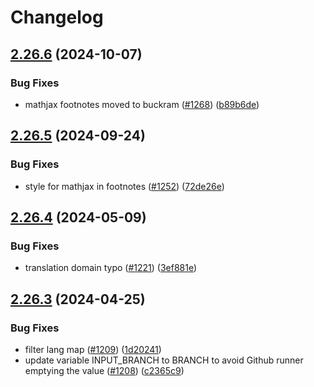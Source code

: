 # Changelog

## [2.26.6](https://github.com/pressbooks/pressbooks-book/compare/2.26.5...2.26.6) (2024-10-07)


### Bug Fixes

* mathjax footnotes moved to buckram ([#1268](https://github.com/pressbooks/pressbooks-book/issues/1268)) ([b89b6de](https://github.com/pressbooks/pressbooks-book/commit/b89b6de8e5fe4f38b9912d93ae898f7177e5a6cc))

## [2.26.5](https://github.com/pressbooks/pressbooks-book/compare/2.26.4...2.26.5) (2024-09-24)


### Bug Fixes

* style for mathjax in footnotes ([#1252](https://github.com/pressbooks/pressbooks-book/issues/1252)) ([72de26e](https://github.com/pressbooks/pressbooks-book/commit/72de26e9effe791233e35a48c4eafc3e9c7365ec))

## [2.26.4](https://github.com/pressbooks/pressbooks-book/compare/2.26.3...2.26.4) (2024-05-09)


### Bug Fixes

* translation domain typo ([#1221](https://github.com/pressbooks/pressbooks-book/issues/1221)) ([3ef881e](https://github.com/pressbooks/pressbooks-book/commit/3ef881e4e7e0da8bee59eb365dc4e14353aeb220))

## [2.26.3](https://github.com/pressbooks/pressbooks-book/compare/2.26.2...2.26.3) (2024-04-25)


### Bug Fixes

* filter lang map ([#1209](https://github.com/pressbooks/pressbooks-book/issues/1209)) ([1d20241](https://github.com/pressbooks/pressbooks-book/commit/1d2024128b81003deaa002d68d4646bd65324beb))
* update variable INPUT_BRANCH to BRANCH to avoid Github runner emptying the value ([#1208](https://github.com/pressbooks/pressbooks-book/issues/1208)) ([c2365c9](https://github.com/pressbooks/pressbooks-book/commit/c2365c9ef8876ea2795346b29b2572db76c87abe))
